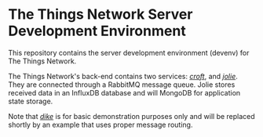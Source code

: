 # The Things Network Server Development Environment

This repository contains the server development environment (devenv) for The Things Network.

The Things Network's back-end contains two services: [*croft*](https://github.com/TheThingsNetwork/croft), and [*jolie*](https://github.com/TheThingsNetwork/jolie). They are connected through a RabbitMQ message queue. Jolie stores received data in an InfluxDB database and will MongoDB for application state storage.

Note that [*dike*](https://github.com/TheThingsNetwork/dike) is for basic demonstration purposes only and will be replaced shortly by an example that uses proper message routing.
